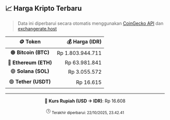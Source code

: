

<!-- HARGA_KRIPTO -->
## 📈 Harga Kripto Terbaru

> Data ini diperbarui secara otomatis menggunakan [CoinGecko API](https://www.coingecko.com/) dan [exchangerate.host](https://exchangerate.host/)

<div align="center">

| 🪙 Token | 💰 Harga (IDR) |
|:------:|---------------:|
| 🟠 **Bitcoin (BTC)**   | Rp 1.803.944.711 |
| 🔵 **Ethereum (ETH)**  | Rp 63.981.841 |
| 🟣 **Solana (SOL)**    | Rp 3.055.572 |
| 🟢 **Tether (USDT)**   | Rp 16.615 |

---

💱 **Kurs Rupiah (USD → IDR)**: Rp 16.608

🕒 <sub>Terakhir diperbarui: 22/10/2025, 23.42.41</sub>

</div>
<!-- /HARGA_KRIPTO -->